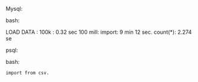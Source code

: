 Mysql:

bash:

LOAD DATA :
    100k : 0.32 sec
    100 mill:
        import: 9 min 12 sec.
        count(*): 2.274 se

psql:

   bash:

    import from csv.
